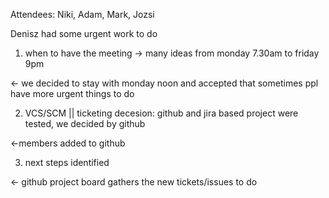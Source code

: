 Attendees: Niki, Adam, Mark, Jozsi

Denisz had some urgent work to do

1. when to have the meeting -> many ideas from monday 7.30am to friday 9pm

<- we decided to stay with monday noon and accepted that sometimes ppl have more urgent things to do

2. VCS/SCM || ticketing decesion: github and jira based project were tested, we decided by github

<-members added to github

3. next steps identified

<- github project board gathers the new tickets/issues to do
